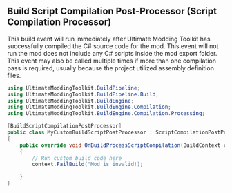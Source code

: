﻿Build Script Compilation Post-Processor (Script Compilation Processor)
----------------------------------------------------------

This build event will run immediately after Ultimate Modding Toolkit has successfully compiled the C# source code for the mod. This event will not run the mod does not include any C# scripts inside the mod export folder. This event may also be called multiple times if more than one compilation pass is required, usually because the project utilized assembly definition files.

```cs
using UltimateModdingToolkit.BuildPipeline;
using UltimateModdingToolkit.BuildPipeline.Build;
using UltimateModdingToolkit.BuildEngine;
using UltimateModdingToolkit.BuildEngine.Compilation;
using UltimateModdingToolkit.BuildEngine.Compilation.Processing;

[BuildScriptCompilationPostProcessor]
public class MyCustomBuildScriptPostProcessor : ScriptCompilationPostProcessor
{
    public override void OnBuildProcessScriptCompilation(BuildContext context, AssemblyCompiled assembly)
    {
        // Run custom build code here
        context.FailBuild("Mod is invalid!);

    }
}
```